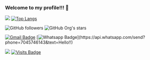 ### Welcome to my profile!!! 👋

<!--
**debugUnit/debugUnit** is a ✨ _special_ ✨ repository because its `README.md` (this file) appears on your GitHub profile.

Here are some ideas to get you started:

- 🔭 I’m currently working on ...
- 🌱 I’m currently learning ...
- 👯 I’m looking to collaborate on ...
- 🤔 I’m looking for help with ...
- 💬 Ask me about ...
- 📫 How to reach me: ...
- 😄 Pronouns: ...
- ⚡ Fun fact: ...
-->


<img src="https://github-readme-stats.vercel.app/api?username=debugUnit&&show_icons=true&title_color=D3D3D3&icon_color=0369a9&text_color=1d8f82&bg_color=262626" > [![Top Langs](https://github-readme-stats.vercel.app/api/top-langs/?username=debugUnit&theme=material-palenight&hide=Jupyter&layout=compact)](https://github.com/anuraghazra/github-readme-stats)

![GitHub followers](https://img.shields.io/github/followers/debugUnit?style=social) ![GitHub Org's stars](https://img.shields.io/github/stars/debugUnit?style=social)

[![Gmail Badge](https://img.shields.io/badge/-Gmail-c14438?style=flat-square&logo=Gmail&logoColor=white&link=mailto:jagdish.pulpett@gmail.com)](mailto:jagdish.pulpett@gmail.com)
[![Whatsapp Badge](https://img.shields.io/badge/-Whatsapp-4CA143?style=flat-square&labelColor=4CA143&logo=whatsapp&logoColor=white&link=https://api.whatsapp.com/send?phone=7045746143&text=Hello!!)](https://api.whatsapp.com/send?phone=7045746143&text=Hello!!)

![](https://komarev.com/ghpvc/?username=debugUnit&label=PROFILE+VIEWS)
[![Visits Badge](https://badges.pufler.dev/visits/puf17640/git-badges)](https://badges.pufler.dev)
